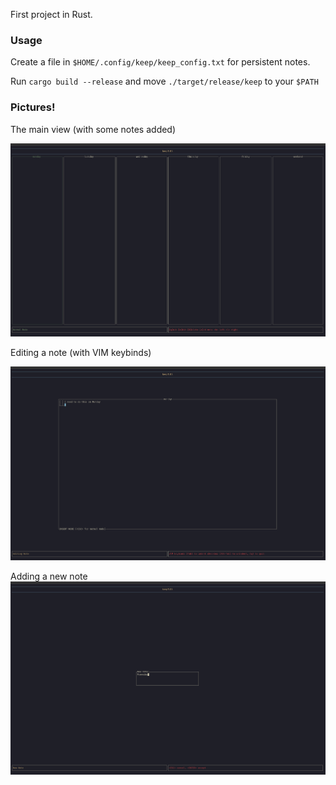 First project in Rust.

### Usage
Create a file in `$HOME/.config/keep/keep_config.txt` for persistent notes.

Run `cargo build --release` and move `./target/release/keep` to your `$PATH`

### Pictures!
The main view (with some notes added)

![main view with some notes added](https://github.com/samp5/keepTUI/blob/main/resources/clip-2024-08-26-14-28-38.jpeg)

Editing a note (with VIM keybinds)

![](https://github.com/samp5/keepTUI/blob/main/resources/clip-2024-08-26-14-29-07.jpeg)

Adding a new note
![](https://github.com/samp5/keepTUI/blob/main/resources/clip-2024-08-26-14-29-50.jpeg)

